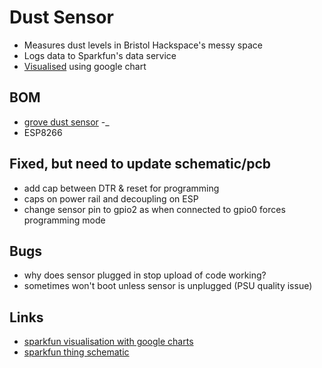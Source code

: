 # Dust Sensor

* Measures dust levels in Bristol Hackspace's messy space
* Logs data to Sparkfun's data service
* [Visualised](http://bristol.hackspace.org.uk/dust-sensor/html/graph.html) using google chart

## BOM

* [grove dust sensor](http://www.seeedstudio.com/wiki/Grove_-_Dust_Sensor) -_
* ESP8266

## Fixed, but need to update schematic/pcb

* add cap between DTR & reset for programming
* caps on power rail and decoupling on ESP
* change sensor pin to gpio2 as when connected to gpio0 forces programming mode

## Bugs

* why does sensor plugged in stop upload of code working?
* sometimes won't boot unless sensor is unplugged (PSU quality issue)

## Links

* [sparkfun visualisation with google
 charts](http://phant.io/graphing/google/2014/07/07/graphing-data/)
* [sparkfun thing schematic](https://cdn.sparkfun.com/datasheets/Wireless/WiFi/SparkFun_ESP8266_Thing.pdf)
